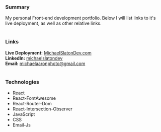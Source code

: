 ### Summary<br>
My personal Front-end development portfolio. Below I will list links to it's live deployment, as well as other relative links.<br>
<br>
### Links<br>
**Live Deployment:** [MichaelSlatonDev.com](http://www.michaelslatondev.com)<br>
**LinkedIn:** [michaelslatondev](https://www.linkedin.com/in/michaelslatondev/)<br>
**Email:** [michaelaaronphoto@gmail.com](mailto:michaelaaronphoto@gmail.com)<br>
<br>
### Technologies<br>
* React<br>
* React-FontAwesome<br>
* React-Router-Dom<br>
* React-Intersection-Observer<br>
* JavaScript<br>
* CSS<br>
* Email-Js<br>